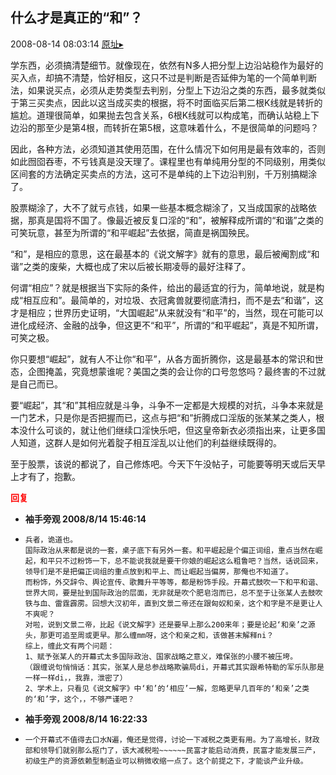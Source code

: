 ## 什么才是真正的“和”？
2008-08-14 08:03:14
[原址▸](http://www.fxgan.com/chan_time/2008_07_12/1136.htm)


学东西，必须搞清楚细节。就像现在，依然有N多人把分型上边沿站稳作为最好的买入点，却搞不清楚，恰好相反，这只不过是判断是否延伸为笔的一个简单判断法，如果说买点，必须从走势类型去判别，分型上下边沿之类的东西，最多就类似于第三买卖点，因此以这当成买卖的根据，将不时面临买后第二根K线就是转折的尴尬。道理很简单，如果抛去包含关系，6根K线就可以构成笔，而确认站稳上下边沿的那至少是第4根，而转折在第5根，这意味着什么，不是很简单的问题吗？

因此，各种方法，必须知道其使用范围，在什么情况下如何用是最有效率的，否则如此囫囵吞枣，不亏钱真是没天理了。课程里也有单纯用分型的不同级别，用类似区间套的方法确定买卖点的方法，这可不是单纯的上下边沿判别，千万别搞糊涂了。

股票糊涂了，大不了就亏点钱，如果一些基本概念糊涂了，又当成国家的战略依据，那真是国将不国了。像最近被反复口淫的“和”，被解释成所谓的“和谐”之类的可笑玩意，甚至为所谓的“和平崛起”去依据，简直是祸国殃民。

“和”，是相应的意思，这在最基本的《说文解字》就有的意思，最后被阉割成“和谐”之类的废柴，大概也成了宋以后被长期凌辱的最好注释了。

何谓“相应”？就是根据当下实际的条件，给出的最适宜的行为，简单地说，就是构成“相互应和”。最简单的，对垃圾、衣冠禽兽就要彻底清扫，而不是去“和谐”，这才是相应；世界历史证明，“大国崛起”从来就没有“和平”的，当然，现在可能可以进化成经济、金融的战争，但这更不“和平”，所谓的“和平崛起”，真是不知所谓，可笑之极。

你只要想“崛起”，就有人不让你“和平”，从各方面折腾你，这是最基本的常识和世态，企图掩盖，究竟想蒙谁呢？美国之类的会让你的口号忽悠吗？最终害的不过就是自己而已。

要“崛起”，其“和”其相应就是斗争，斗争不一定都是大规模的对抗，斗争本来就是一门艺术，只是你是否把握而已，这点与把“和”折腾成口淫版的张某某之类人，根本没什么可谈的，就让他们继续口淫快乐吧，但这皇帝新衣必须指出来，让更多国人知道，这群人是如何光着腚子相互淫乱以让他们的利益继续既得的。

至于股票，该说的都说了，自己修炼吧。今天下午没帖子，可能要等明天或后天早上才有了，抱歉。




<font color='red'>**回复**</font>


- **袖手旁观 2008/8/14 15:46:14**
- ```
  兵者，诡道也。
  国际政治从来都是说的一套，桌子底下有另外一套。和平崛起是个偏正词组，重点当然在崛起，和平只不过粉饰一下，总不能说我就是要干你娘的崛起这么粗鲁吧？当然，话说回来，领导们是不是把偏正词组的重点放到和平上、而让崛起当偏房，那俺也不知道了。
  而粉饰，外交辞令、舆论宣传、歌舞升平等等，都是粉饰手段。开幕式鼓吹一下和平和谐、世界大同，要是扯到国际政治的层面，无非就是吹个肥皂泡而已，总不至于让张某人去鼓吹铁与血、雷霆霹雳。回想大汉初年，直到文景二帝还在跟匈奴和亲，这个和字是不是更让人不爽呢？
  对啦，说到文景二帝，比起《说文解字》还是要早上那么200来年；要是论起‘和亲’之源头，那更可追至周或更早。那么缠mm呀，这个和亲之和，该做甚末解释ni？
  综上，缠此文有两个问题：
  1、赋予张某人的开幕式太多国际政治、国家战略之意义，难保张的小腰不被压垮。
  （跟缠说句悄悄话：其实，张某人是总参战略欺骗局di，开幕式其实跟希特勒的军乐队那是一样一样di，，我靠，泄密了）
  2、学术上，只看见《说文解字》中‘和’的‘相应’一解，忽略更早几百年的‘和亲’之类的‘和’字，这个，，不够严谨吧？
  ```
- **袖手旁观 2008/8/14 16:22:33**
- ```
  一个开幕式不值得去口水N遍，俺还是觉得，讨论一下减税之类更有用。为了高增长，财政部和领导们就别那么抠门了，该大减税啦~~~~~~民富才能启动消费，民富才能发展三产，初级生产的资源依赖型制造业可以稍微收缩一点了。这个前提之下，才能谈产业升级。
  ```
